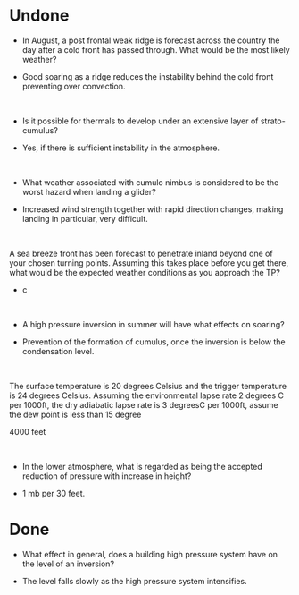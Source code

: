 # Undone

- In August, a post frontal weak ridge is forecast across the country the day after a cold front has passed through. What would be the most likely weather?

- Good soaring as a ridge reduces the instability behind the cold front preventing over convection.

<br/>

- Is it possible for thermals to develop under an extensive layer of strato-cumulus?

- Yes, if there is sufficient instability in the atmosphere.

<br/>

- What weather associated with cumulo nimbus is considered to be the worst hazard when landing a glider?

- Increased wind strength together with rapid direction changes, making landing in particular, very difficult.

<br/>

A sea breeze front has been forecast to penetrate inland beyond one of your chosen turning points. Assuming this takes place before you get there, what would be the expected weather conditions as you approach the TP?

- c

<br/>

- A high pressure inversion in summer will have what effects on soaring?

- Prevention of  the formation of cumulus, once the inversion is below the condensation level.

<br/>

The surface temperature is 20 degrees Celsius and the trigger temperature is 24 degrees Celsius. Assuming the environmental lapse rate 2 degrees C per 1000ft, the dry adiabatic lapse rate is 3 degreesC per 1000ft, assume the dew point is less than 15 degree

4000 feet

<br/>

- In the lower atmosphere, what is regarded as being the accepted reduction of pressure with increase in height?

- 1 mb per 30 feet.

# Done

- What effect in general, does a building high pressure system have on the level of an inversion?

- The level falls slowly as the high pressure system intensifies.

<br/>
